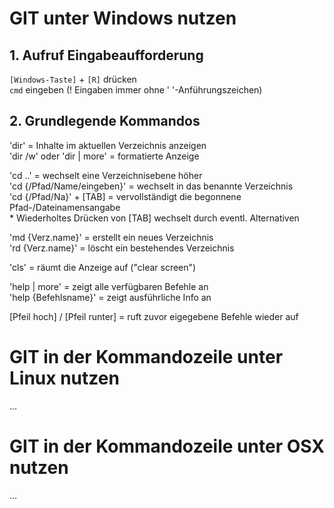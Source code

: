 ﻿# GIT unter Windows nutzen

## 1. Aufruf Eingabeaufforderung

`[Windows-Taste]` + `[R]` drücken  
`cmd` eingeben (! Eingaben immer ohne ' '-Anführungszeichen)

## 2. Grundlegende Kommandos

'dir' = Inhalte im aktuellen Verzeichnis anzeigen  
'dir /w' oder 'dir | more' = formatierte Anzeige  

'cd ..' = wechselt eine Verzeichnisebene höher  
'cd {/Pfad/Name/eingeben}' = wechselt in das benannte Verzeichnis  
'cd {/Pfad/Na}' + [TAB] = vervollständigt die begonnene Pfad-/Dateinamensangabe  
    * Wiederholtes Drücken von [TAB] wechselt durch eventl. Alternativen

'md {Verz.name}' = erstellt ein neues Verzeichnis  
'rd {Verz.name}' = löscht ein bestehendes Verzeichnis

'cls' = räumt die Anzeige auf ("clear screen")

'help | more' = zeigt alle verfügbaren Befehle an  
'help {Befehlsname}' = zeigt ausführliche Info an

[Pfeil hoch] / [Pfeil runter] = ruft zuvor eigegebene Befehle wieder auf

# GIT in der Kommandozeile unter Linux nutzen

…

# GIT in der Kommandozeile unter OSX nutzen

…
